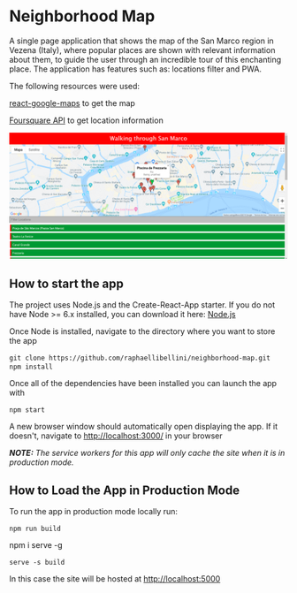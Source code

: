 # Neighborhood Map

A single page application that shows the map of the San Marco region in Vezena (Italy), where popular places are shown with relevant information about them, to guide the user through an incredible tour of this enchanting place.
The application has features such as: locations filter and PWA.

The following resources were used:

[react-google-maps](https://github.com/tomchentw/react-google-maps) to get the map

[Foursquare API](https://developer.foursquare.com/) to get location information

![screenshot of the app](src/imgs/screen.png)

## How to start the app

The project uses Node.js and the Create-React-App starter. If you do not have Node >= 6.x installed, you can download it here: [Node.js](https://nodejs.org/en/)

Once Node is installed, navigate to the directory where you want to store the app
```
git clone https://github.com/raphaellibellini/neighborhood-map.git
npm install
```
Once all of the dependencies have been installed you can launch the app with
```
npm start
```
A new browser window should automatically open displaying the app. If it doesn't, navigate to [http://localhost:3000/](http://localhost:3000/) in your browser

**_NOTE:_** _The service workers for this app will only cache the site when it is in production mode._

## How to Load the App in Production Mode

To run the app in production mode locally run:
```
npm run build
```
npm i serve -g
```
serve -s build
```

In this case the site will be hosted at [http://localhost:5000](http://localhost:5000)
